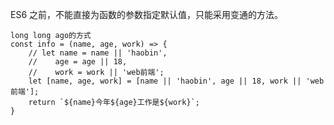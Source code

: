 ES6 之前，不能直接为函数的参数指定默认值，只能采用变通的方法。

    long long ago的方式
    const info = (name, age, work) => {
        // let name = name || 'haobin',
        //    age = age || 18,
        //    work = work || 'web前端';
        let [name, age, work] = [name || 'haobin', age || 18, work || 'web前端'];
        return `${name}今年${age}工作是${work}`;
    }




